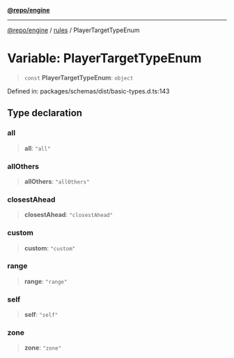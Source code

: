 [**@repo/engine**](../../README.md)

***

[@repo/engine](../../modules.md) / [rules](../README.md) / PlayerTargetTypeEnum

# Variable: PlayerTargetTypeEnum

> `const` **PlayerTargetTypeEnum**: `object`

Defined in: packages/schemas/dist/basic-types.d.ts:143

## Type declaration

### all

> **all**: `"all"`

### allOthers

> **allOthers**: `"allOthers"`

### closestAhead

> **closestAhead**: `"closestAhead"`

### custom

> **custom**: `"custom"`

### range

> **range**: `"range"`

### self

> **self**: `"self"`

### zone

> **zone**: `"zone"`
